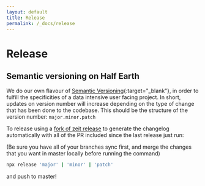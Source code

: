 ```yaml
---
layout: default
title: Release
permalink: /_docs/release
---
```


# Release

## Semantic versioning on Half Earth
We do our own flavour of [Semantic Versioning](https://semver.org){:target="_blank"}, in order to fulfill the specificities of a data intensive user facing project. In short, updates on version number will increase depending on the type of change that has been done to the codebase.
This should be the structure of the version number: `major.minor.patch`

To release using a [fork of zeit release](https://github.com/vizzuality/release) to generate the changelog automatically with all of the PR included since the last release just run:

(Be sure you have all of your branches sync first,
and merge the changes that you want in master locally before running the command)

```bash
npx release 'major' | 'minor' | 'patch'
```

and push to master!